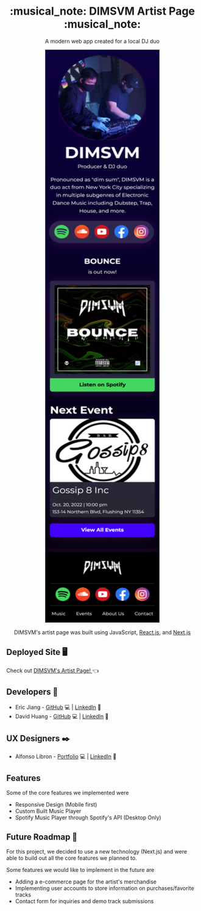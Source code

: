 <h1 align='center'> :musical_note: DIMSVM Artist Page :musical_note: </h1>

<p align='center'> A modern web app created for a local DJ duo </p>

<p align='center'> <img src='public/images/landing_page(iPhone 12 Pro).png' width=300; height=1500;> </p>

<p align='center'> DIMSVM's artist page was built using JavaScript, <a href="https://reactjs.org/">React.js</a>, and <a href='https://nextjs.org/'> Next.js </a>




## Deployed Site :desktop_computer:
  Check out <a href=''> DIMSVM's Artist Page! </a> :point_left:
  
## Developers :wrench:
 * Eric Jiang - [GitHub](https://github.com/ericyjiang) :computer: | [LinkedIn](https://www.linkedin.com/in/ericyjiang/) :handshake:
 * David Huang - [GitHub](https://github.com/dvebino) :computer: | [LinkedIn](https://www.linkedin.com/in/dhuang24/) :handshake:
 
## UX Designers :black_nib:
  * Alfonso Libron - [Portfolio](https://alfonsolibron.wixsite.com/mysite?fbclid=IwAR30XjzZZUxoPHlrFQIQ21rkH6YcUw_lvFW-04aOOE20CrHWn8K5Y7RK83I) :computer: | [LinkedIn](https://www.linkedin.com/in/alfonso-l-08198a160/) :handshake:
 
## Features
Some of the core features we implemented were
* Responsive Design (Mobile first)
* Custom Built Music Player
* Spotify Music Player through Spotify's API (Desktop Only)

## Future Roadmap :crystal_ball:
For this project, we decided to use a new technology (Next.js) and were able to build out all the core features we planned to.

Some features we would like to implement in the future are 
* Adding a e-commerce page for the artist's merchandise
* Implementing user accounts to store information on purchases/favorite tracks
* Contact form for inquiries and demo track submissions
